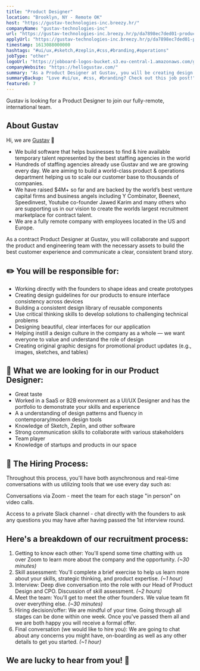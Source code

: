```yaml
---
title: "Product Designer"
location: "Brooklyn, NY - Remote OK"
host: "https://gustav-technologies-inc.breezy.hr/"
companyName: "gustav-technologies-inc"
url: "https://gustav-technologies-inc.breezy.hr/p/da7898ec7ded01-product-designer-ux-ui-fully-remote"
applyUrl: "https://gustav-technologies-inc.breezy.hr/p/da7898ec7ded01-product-designer-ux-ui-fully-remote/apply"
timestamp: 1613088000000
hashtags: "#ui/ux,#sketch,#zeplin,#css,#branding,#operations"
jobType: "other"
logoUrl: "https://jobboard-logos-bucket.s3.eu-central-1.amazonaws.com/gustav-technologies-inc"
companyWebsite: "https://hellogustav.com/"
summary: "As a Product Designer at Gustav, you will be creating design guidelines for our products to ensure interface consistency across devices."
summaryBackup: "Love #ui/ux, #css, #branding? Check out this job post!"
featured: 7
---
```


Gustav is looking for a Product Designer to join our fully-remote, international team.

## About Gustav

Hi, we are [Gustav](https://www.hellogustav.com/) 👋

*   We build software that helps businesses to find & hire available temporary talent represented by the best staffing agencies in the world
*   Hundreds of staffing agencies already use Gustav and we are growing every day. We are aiming to build a world-class product & operations department helping us to scale our customer base to thousands of companies.
*   We have raised $4M+ so far and are backed by the world’s best venture capital firms and business angels including Y Combinator, Beenext, Speedinvest, Youtube co-founder Jawed Karim and many others who are supporting us in our vision to create the worlds largest recruitment marketplace for contract talent.
*   We are a fully remote company with employees located in the US and Europe.

As a contract Product Designer at Gustav, you will collaborate and support the product and engineering team with the necessary assets to build the best customer experience and communicate a clear, consistent brand story.

## ✏️ You will be responsible for:

*   Working directly with the founders to shape ideas and create prototypes
*   Creating design guidelines for our products to ensure interface consistency across devices
*   Building a consistent design library of reusable components
*   Use critical thinking skills to develop solutions to challenging technical problems
*   Designing beautiful, clear interfaces for our application
*   Helping instill a design culture in the company as a whole — we want everyone to value and understand the role of design
*   Creating original graphic designs for promotional product updates (e.g., images, sketches, and tables)

## 👀 What we are looking for in our Product Designer:

*   Great taste
*   Worked in a SaaS or B2B environment as a UI/UX Designer and has the portfolio to demonstrate your skills and experience
*   A a understanding of design patterns and fluency in contemporary/modern design tools
*   Knowledge of Sketch, Zeplin, and other software
*   Strong communication skills to collaborate with various stakeholders
*   Team player
*   Knowledge of startups and products in our space

## 🤔 The Hiring Process:

Throughout this process, you'll have both asynchronous and real-time conversations with us utilizing tools that we use every day such as:

Conversations via Zoom - meet the team for each stage "in person" on video calls.

Access to a private Slack channel - chat directly with the founders to ask any questions you may have after having passed the 1st interview round.

## Here's a breakdown of our recruitment process:

1.  Getting to know each other: You'll spend some time chatting with us over Zoom to learn more about the company and the opportunity. _(~30 minutes)_
2.  Skill assessment: You'll complete a brief exercise to help us learn more about your skills, strategic thinking, and product expertise. _(~1 hour)_
3.  Interview: Deep dive conversation into the role with our Head of Product Design and CPO. Discussion of skill assessment. _(~2 hours)_
4.  Meet the team: You'll get to meet the other founders. We value team fit over everything else. _(~30 minutes)_
5.  Hiring decision/offer: We are mindful of your time. Going through all stages can be done within one week. Once you've passed them all and we are both happy you will receive a formal offer.
6.  Final conversation (we would like to hire you): We are going to chat about any concerns you might have, on-boarding as well as any other details to get you started. _(~1 hour)_

## We are lucky to hear from you! 🥳
